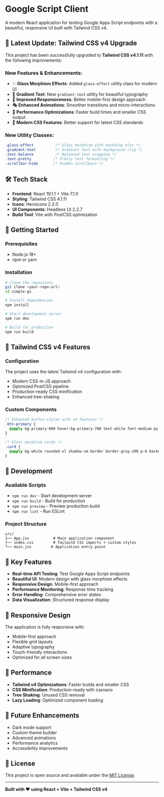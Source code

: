# Google Script Client

A modern React application for testing Google Apps Script endpoints with a beautiful, responsive UI built with Tailwind CSS v4.

## 🚀 **Latest Update: Tailwind CSS v4 Upgrade**

This project has been successfully upgraded to **Tailwind CSS v4.1.11** with the following improvements:

### **New Features & Enhancements:**
- ✨ **Glass Morphism Effects**: Added `glass-effect` utility class for modern UI
- 🎨 **Gradient Text**: New `gradient-text` utility for beautiful typography
- 📱 **Improved Responsiveness**: Better mobile-first design approach
- 🎭 **Enhanced Animations**: Smoother transitions and micro-interactions
- 🚀 **Performance Optimizations**: Faster build times and smaller CSS output
- 🎯 **Modern CSS Features**: Better support for latest CSS standards

### **New Utility Classes:**
```css
.glass-effect          /* Glass morphism with backdrop blur */
.gradient-text         /* Gradient text with background clip */
.text-balance          /* Balanced text wrapping */
.text-pretty          /* Pretty text formatting */
.scrollbar-hide       /* Hidden scrollbars */
```

## 🛠 **Tech Stack**

- **Frontend**: React 19.1.1 + Vite 7.1.0
- **Styling**: Tailwind CSS 4.1.11
- **Icons**: Heroicons 2.2.0
- **UI Components**: Headless UI 2.2.7
- **Build Tool**: Vite with PostCSS optimization

## 🚀 **Getting Started**

### **Prerequisites**
- Node.js 18+ 
- npm or yarn

### **Installation**
```bash
# Clone the repository
git clone <your-repo-url>
cd simple-gs

# Install dependencies
npm install

# Start development server
npm run dev

# Build for production
npm run build
```

## 🎨 **Tailwind CSS v4 Features**

### **Configuration**
The project uses the latest Tailwind v4 configuration with:
- Modern CSS-in-JS approach
- Optimized PostCSS pipeline
- Production-ready CSS minification
- Enhanced tree-shaking

### **Custom Components**
```css
/* Enhanced button styles with v4 features */
.btn-primary {
  @apply bg-primary-600 hover:bg-primary-700 text-white font-medium py-2 px-4 rounded-lg transition-all duration-200 focus:outline-none focus:ring-2 focus:ring-primary-500 focus:ring-offset-2 active:scale-95;
}

/* Glass morphism cards */
.card {
  @apply bg-white rounded-xl shadow-sm border border-gray-200 p-6 backdrop-blur-sm;
}
```

## 🔧 **Development**

### **Available Scripts**
- `npm run dev` - Start development server
- `npm run build` - Build for production
- `npm run preview` - Preview production build
- `npm run lint` - Run ESLint

### **Project Structure**
```
src/
├── App.jsx           # Main application component
├── index.css         # Tailwind CSS imports + custom styles
└── main.jsx         # Application entry point
```

## 🌟 **Key Features**

- **Real-time API Testing**: Test Google Apps Script endpoints
- **Beautiful UI**: Modern design with glass morphism effects
- **Responsive Design**: Mobile-first approach
- **Performance Monitoring**: Response time tracking
- **Error Handling**: Comprehensive error states
- **Data Visualization**: Structured response display

## 📱 **Responsive Design**

The application is fully responsive with:
- Mobile-first approach
- Flexible grid layouts
- Adaptive typography
- Touch-friendly interactions
- Optimized for all screen sizes

## 🎯 **Performance**

- **Tailwind v4 Optimizations**: Faster builds and smaller CSS
- **CSS Minification**: Production-ready with cssnano
- **Tree Shaking**: Unused CSS removal
- **Lazy Loading**: Optimized component loading

## 🔮 **Future Enhancements**

- Dark mode support
- Custom theme builder
- Advanced animations
- Performance analytics
- Accessibility improvements

## 📄 **License**

This project is open source and available under the [MIT License](LICENSE).

---

**Built with ❤️ using React + Vite + Tailwind CSS v4**
